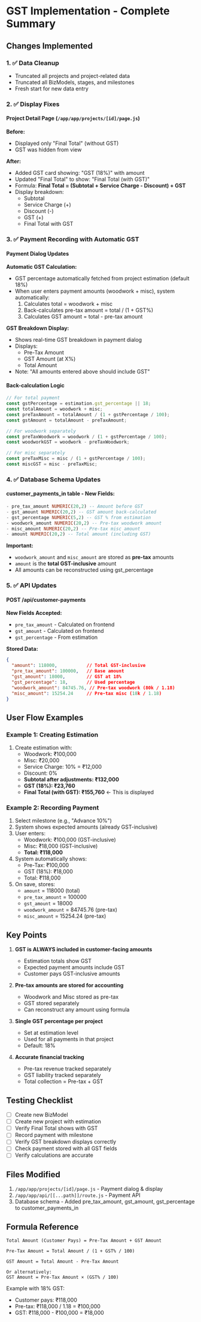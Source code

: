# GST Implementation - Complete Summary

## Changes Implemented

### 1. ✅ Data Cleanup
- Truncated all projects and project-related data
- Truncated all BizModels, stages, and milestones
- Fresh start for new data entry

### 2. ✅ Display Fixes

#### Project Detail Page (`/app/app/projects/[id]/page.js`)
**Before:**
- Displayed only "Final Total" (without GST)
- GST was hidden from view

**After:**
- Added GST card showing: "GST (18%)" with amount
- Updated "Final Total" to show: "Final Total (with GST)"
- Formula: **Final Total = (Subtotal + Service Charge - Discount) + GST**
- Display breakdown:
  - Subtotal
  - Service Charge (+)
  - Discount (-)
  - GST (+)
  - Final Total with GST

### 3. ✅ Payment Recording with Automatic GST

#### Payment Dialog Updates
**Automatic GST Calculation:**
- GST percentage automatically fetched from project estimation (default 18%)
- When user enters payment amounts (woodwork + misc), system automatically:
  1. Calculates total = woodwork + misc
  2. Back-calculates pre-tax amount = total / (1 + GST%)
  3. Calculates GST amount = total - pre-tax amount

**GST Breakdown Display:**
- Shows real-time GST breakdown in payment dialog
- Displays:
  - Pre-Tax Amount
  - GST Amount (at X%)
  - Total Amount
- Note: "All amounts entered above should include GST"

#### Back-calculation Logic
```javascript
// For total payment
const gstPercentage = estimation.gst_percentage || 18;
const totalAmount = woodwork + misc;
const preTaxAmount = totalAmount / (1 + gstPercentage / 100);
const gstAmount = totalAmount - preTaxAmount;

// For woodwork separately
const preTaxWoodwork = woodwork / (1 + gstPercentage / 100);
const woodworkGST = woodwork - preTaxWoodwork;

// For misc separately  
const preTaxMisc = misc / (1 + gstPercentage / 100);
const miscGST = misc - preTaxMisc;
```

### 4. ✅ Database Schema Updates

#### customer_payments_in table - New Fields:
```sql
- pre_tax_amount NUMERIC(20,2) -- Amount before GST
- gst_amount NUMERIC(20,2) -- GST amount back-calculated
- gst_percentage NUMERIC(5,2) -- GST % from estimation
- woodwork_amount NUMERIC(20,2) -- Pre-tax woodwork amount
- misc_amount NUMERIC(20,2) -- Pre-tax misc amount
- amount NUMERIC(20,2) -- Total amount (including GST)
```

**Important:** 
- `woodwork_amount` and `misc_amount` are stored as **pre-tax** amounts
- `amount` is the **total GST-inclusive** amount
- All amounts can be reconstructed using gst_percentage

### 5. ✅ API Updates

#### POST /api/customer-payments
**New Fields Accepted:**
- `pre_tax_amount` - Calculated on frontend
- `gst_amount` - Calculated on frontend
- `gst_percentage` - From estimation

**Stored Data:**
```json
{
  "amount": 118000,           // Total GST-inclusive
  "pre_tax_amount": 100000,   // Base amount
  "gst_amount": 18000,        // GST at 18%
  "gst_percentage": 18,       // Used percentage
  "woodwork_amount": 84745.76, // Pre-tax woodwork (80k / 1.18)
  "misc_amount": 15254.24     // Pre-tax misc (18k / 1.18)
}
```

## User Flow Examples

### Example 1: Creating Estimation
1. Create estimation with:
   - Woodwork: ₹100,000
   - Misc: ₹20,000
   - Service Charge: 10% = ₹12,000
   - Discount: 0%
   - **Subtotal after adjustments: ₹132,000**
   - **GST (18%): ₹23,760**
   - **Final Total (with GST): ₹155,760** ← This is displayed

### Example 2: Recording Payment
1. Select milestone (e.g., "Advance 10%")
2. System shows expected amounts (already GST-inclusive)
3. User enters:
   - Woodwork: ₹100,000 (GST-inclusive)
   - Misc: ₹18,000 (GST-inclusive)
   - **Total: ₹118,000**
4. System automatically shows:
   - Pre-Tax: ₹100,000
   - GST (18%): ₹18,000
   - Total: ₹118,000
5. On save, stores:
   - `amount` = 118000 (total)
   - `pre_tax_amount` = 100000
   - `gst_amount` = 18000
   - `woodwork_amount` = 84745.76 (pre-tax)
   - `misc_amount` = 15254.24 (pre-tax)

## Key Points

1. **GST is ALWAYS included in customer-facing amounts**
   - Estimation totals show GST
   - Expected payment amounts include GST
   - Customer pays GST-inclusive amounts

2. **Pre-tax amounts are stored for accounting**
   - Woodwork and Misc stored as pre-tax
   - GST stored separately
   - Can reconstruct any amount using formula

3. **Single GST percentage per project**
   - Set at estimation level
   - Used for all payments in that project
   - Default: 18%

4. **Accurate financial tracking**
   - Pre-tax revenue tracked separately
   - GST liability tracked separately
   - Total collection = Pre-tax + GST

## Testing Checklist

- [ ] Create new BizModel
- [ ] Create new project with estimation
- [ ] Verify Final Total shows with GST
- [ ] Record payment with milestone
- [ ] Verify GST breakdown displays correctly
- [ ] Check payment stored with all GST fields
- [ ] Verify calculations are accurate

## Files Modified

1. `/app/app/projects/[id]/page.js` - Payment dialog & display
2. `/app/app/api/[[...path]]/route.js` - Payment API
3. Database schema - Added pre_tax_amount, gst_amount, gst_percentage to customer_payments_in

## Formula Reference

```
Total Amount (Customer Pays) = Pre-Tax Amount + GST Amount

Pre-Tax Amount = Total Amount / (1 + GST% / 100)

GST Amount = Total Amount - Pre-Tax Amount

Or alternatively:
GST Amount = Pre-Tax Amount × (GST% / 100)
```

Example with 18% GST:
- Customer pays: ₹118,000
- Pre-tax: ₹118,000 / 1.18 = ₹100,000
- GST: ₹118,000 - ₹100,000 = ₹18,000
